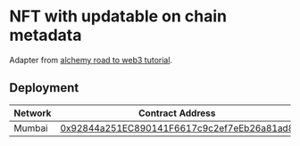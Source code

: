 # NFT with updatable on chain metadata

Adapter from [alchemy road to web3 tutorial](https://docs.alchemy.com/docs/how-to-make-nfts-with-on-chain-metadata-hardhat-and-javascript).

## Deployment

| Network | Contract Address                                                                                                                     |
| ------- | ------------------------------------------------------------------------------------------------------------------------------------ |
| Mumbai  | [0x92844a251EC890141F6617c9c2ef7eEb26a81ad8](https://mumbai.polygonscan.com/address/0x92844a251ec890141f6617c9c2ef7eeb26a81ad8#code) |


